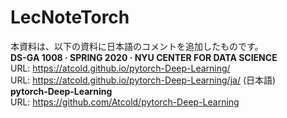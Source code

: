 # LecNoteTorch
本資料は、以下の資料に日本語のコメントを追加したものです。  
**DS-GA 1008 · SPRING 2020 · NYU CENTER FOR DATA SCIENCE**  
URL: https://atcold.github.io/pytorch-Deep-Learning/  
URL: https://atcold.github.io/pytorch-Deep-Learning/ja/ (日本語)  
**pytorch-Deep-Learning**  
URL: https://github.com/Atcold/pytorch-Deep-Learning  
